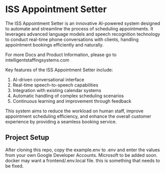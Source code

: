 # ISS Appointment Setter
The ISS Appointment Setter is an innovative AI-powered system designed to automate and streamline the process of scheduling appointments. It leverages advanced language models and speech recognition technology to conduct real-time phone conversations with clients, handling appointment bookings efficiently and naturally.

For more Docs and Product Information, please go to intelligentstaffingsystems.com

Key features of the ISS Appointment Setter include:

1. AI-driven conversational interface
2. Real-time speech-to-speech capabilities
3. Integration with existing calendar systems
4. Automatic handling of complex scheduling scenarios
5. Continuous learning and improvement through feedback

This system aims to reduce the workload on human staff, improve appointment scheduling efficiency, and enhance the overall customer experience by providing a seamless booking service.


## Project Setup
After cloning this repo, copy the example.env to .env and enter the values from your own Google Developer Accounts. Microsoft to be added soon. 
docker may want a frontend/.env.local file.  this is something that needs to be fixed. 
